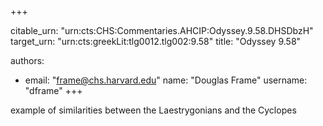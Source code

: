 +++


citable_urn: "urn:cts:CHS:Commentaries.AHCIP:Odyssey.9.58.DHSDbzH"
target_urn: "urn:cts:greekLit:tlg0012.tlg002:9.58"
title: "Odyssey 9.58"

authors:
- email: "frame@chs.harvard.edu"
  name: "Douglas Frame"
  username: "dframe"
+++

<p>example of similarities between the Laestrygonians and the Cyclopes</p>